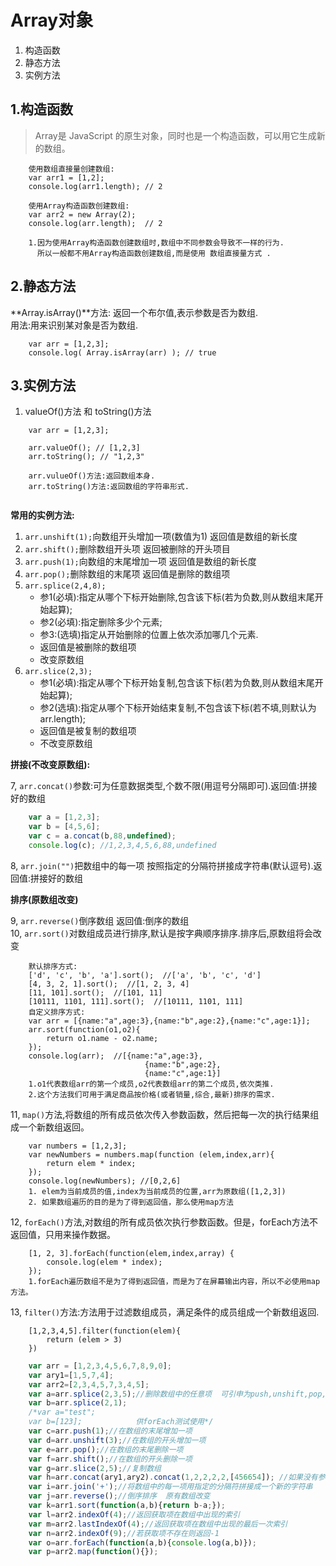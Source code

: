 # Array对象

1. 构造函数
2. 静态方法
3. 实例方法

## 1.构造函数
> Array是 JavaScript 的原生对象，同时也是一个构造函数，可以用它生成新的数组。

```
	使用数组直接量创建数组:
	var arr1 = [1,2];
	console.log(arr1.length); // 2
	
	使用Array构造函数创建数组:
	var arr2 = new Array(2);
	console.log(arr.length);  // 2
	
	1.因为使用Array构造函数创建数组时,数组中不同参数会导致不一样的行为.  
	  所以一般都不用Array构造函数创建数组,而是使用 数组直接量方式 .
```

## 2.静态方法
**Array.isArray()**方法: 返回一个布尔值,表示参数是否为数组.  
用法:用来识别某对象是否为数组.

```
	var arr = [1,2,3];
	console.log( Array.isArray(arr) ); // true
```

## 3.实例方法
1. valueOf()方法 和 toString()方法  

```
	var arr = [1,2,3];
	
	arr.valueOf(); // [1,2,3]
	arr.toString(); // "1,2,3"
	
	arr.vulueOf()方法:返回数组本身.
	arr.toString()方法:返回数组的字符串形式.
	
```

**常用的实例方法:**  

1. `arr.unshift(1);`向数组开头增加一项(数值为1) 返回值是数组的新长度  
2. `arr.shift();`删除数组开头项 返回被删除的开头项目  
3. `arr.push(1);`向数组的末尾增加一项 返回值是数组的新长度  
4. `arr.pop();`删除数组的末尾项 返回值是删除的数组项
5. `arr.splice(2,4,8);`  
	* 参1(必填):指定从哪个下标开始删除,包含该下标(若为负数,则从数组末尾开始起算);
	* 参2(必填):指定删除多少个元素;
	* 参3:(选填)指定从开始删除的位置上依次添加哪几个元素.
	* 返回值是被删除的数组项
	* 改变原数组
6. `arr.slice(2,3);`
   * 参1(必填):指定从哪个下标开始复制,包含该下标(若为负数,则从数组末尾开始起算);
   * 参2(选填):指定从哪个下标开始结束复制,不包含该下标(若不填,则默认为arr.length);
   * 返回值是被复制的数组项
   * 不改变原数组
   
**拼接(不改变原数组):**

7, `arr.concat()`参数:可为任意数据类型,个数不限(用逗号分隔即可).返回值:拼接好的数组

```js
	var a = [1,2,3];
	var b = [4,5,6];
	var c = a.concat(b,88,undefined);
	console.log(c); //1,2,3,4,5,6,88,undefined
```

8, `arr.join("")`把数组中的每一项 按照指定的分隔符拼接成字符串(默认逗号).返回值:拼接好的数组

**排序(原数组改变)**

9, `arr.reverse()`倒序数组 返回值:倒序的数组   
10, `arr.sort()`对数组成员进行排序,默认是按字典顺序排序.排序后,原数组将会改变

```
	默认排序方式:
	['d', 'c', 'b', 'a'].sort();  //['a', 'b', 'c', 'd']
	[4, 3, 2, 1].sort();  //[1, 2, 3, 4]
	[11, 101].sort();  //[101, 11]
	[10111, 1101, 111].sort();  //[10111, 1101, 111]
	自定义排序方式:
	var arr = [{name:"a",age:3},{name:"b",age:2},{name:"c",age:1}];
	arr.sort(function(o1,o2){
		return o1.name - o2.name;
	});
	console.log(arr);  //[{name:"a",age:3},
							  {name:"b",age:2},
							  {name:"c",age:1}]
	1.o1代表数组arr的第一个成员,o2代表数组arr的第二个成员,依次类推.   
	2.这个方法我们可用于满足商品按价格(或者销量,综合,最新)排序的需求.			  
```
11, `map()`方法,将数组的所有成员依次传入参数函数，然后把每一次的执行结果组成一个新数组返回。  

```
	var numbers = [1,2,3];
	var newNumbers = numbers.map(function (elem,index,arr){
		return elem * index;
	});
	console.log(newNumbers); //[0,2,6]
	1. elem为当前成员的值,index为当前成员的位置,arr为原数组([1,2,3])
	2. 如果数组遍历的目的是为了得到返回值，那么使用map方法
```
12, `forEach()`方法,对数组的所有成员依次执行参数函数。但是，forEach方法不返回值，只用来操作数据。

```
	[1, 2, 3].forEach(function(elem,index,array) {
  		console.log(elem * index);
	});
	1.forEach遍历数组不是为了得到返回值，而是为了在屏幕输出内容，所以不必使用map方法。
```

13, `filter()`方法:方法用于过滤数组成员，满足条件的成员组成一个新数组返回.

```
	[1,2,3,4,5].filter(function(elem){
		return (elem > 3)
	})
```




```js
	var arr = [1,2,3,4,5,6,7,8,9,0];
    var ary1=[1,5,7,4];
    var arr2=[2,3,4,5,7,3,4,5];
    var a=arr.splice(2,3,5);//删除数组中的任意项  可引申为push,unshift,pop,shift,slice最为常用
    var b=arr.splice(2,1);
    /*var a="test";
    var b=[123];            供forEach测试使用*/
    var c=arr.push(1);//在数组的末尾增加一项
    var d=arr.unshift(3);//在数组的开头增加一项
    var e=arr.pop();//在数组的末尾删除一项
    var f=arr.shift();//在数组的开头删除一项
    var g=arr.slice(2,5);//复制数组
    var h=arr.concat(ary1,ary2).concat(1,2,2,2,2,[456654]); //如果没有参数 或者参数为（）空则为赋值数组
    var i=arr.join('+');//将数组中的每一项用指定的分隔符拼接成一个新的字符串
    var j=arr.reverse();//倒序排序  原有数组改变
    var k=arr1.sort(function(a,b){return b-a;});
    var l=arr2.indexOf(4);//返回获取项在数组中出现的索引
    var m=arr2.lastIndexOf(4);//返回获取项在数组中出现的最后一次索引
    var n=arr2.indexOf(9);//若获取项不存在则返回-1
    var o=arr.forEach(function(a,b){console.log(a,b)});
    var p=arr2.map(function(){});
```
